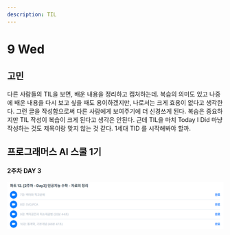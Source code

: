 ```yaml
---
description: TIL
---
```


# 9 Wed

## 고민

다른 사람들의 TIL을 보면, 배운 내용을 정리하고 캡처하는데. 복습의 의미도 있고 나중에 배운 내용을 다시 보고 싶을 때도 용이하겠지만, 나로서는 크게 효용이 없다고 생각한다. 그런 글을 작성함으로써 다른 사람에게 보여주기에 더 신경쓰게 된다. 복습은 중요하지만 TIL 작성이 복습이 크게 된다고 생각은 안된다. 근데 TIL을 마치 Today I Did 마냥 작성하는 것도 제목이랑 맞지 않는 것 같다. 1세대 TID 를 시작해봐야 할까.

## 프로그래머스 AI 스쿨 1기

#### 2주차 DAY 3

![](../../.gitbook/assets/image%20%2842%29.png)





